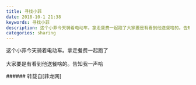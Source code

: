 ```yaml
---
title: 寻找小菲
date: 2018-10-1 21:38
keywords: 寻找小菲
description: 这个小菲今天骑着电动车。拿走餐费一起跑了大家要是有看到他送餐啥的。告知我一声哈
categories: sharing
---
```

<td class="t_f" id="postmessage_1922450">

这个小菲今天骑着电动车。拿走餐费一起跑了<br/>
<br/>
大家要是有看到他送餐啥的。告知我一声哈<br/>
<img alt="" border="0" class="zoom" data-cf-modified-8191614f6ba69d52fe11e88a-="" file="http://www.flw.ph/data/appbyme/upload/image/201810/01/oWc0g5lVpGoD.jpg" id="aimg_aJZzJ" lazyloadthumb="1" onclick="" onmouseover="" src="http://www.flw.ph/data/appbyme/upload/image/201810/01/oWc0g5lVpGoD.jpg"/><br/>
</td>
###### 转载自[菲龙网]